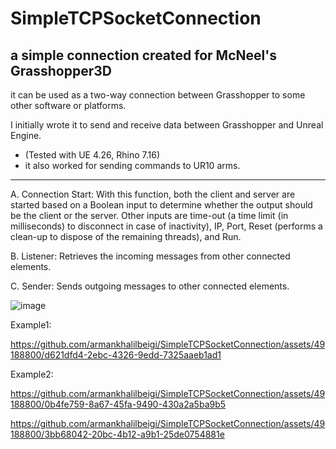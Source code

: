 # SimpleTCPSocketConnection
a simple connection created for McNeel's Grasshopper3D
---
it can be used as a two-way connection between Grasshopper to some other software or platforms.

I initially wrote it to send and receive data between Grasshopper and Unreal Engine.

- (Tested with UE 4.26, Rhino 7.16)
- it also worked for sending commands to UR10 arms.
---

A. Connection Start: With this function, both the client and server are started based on a Boolean input
to determine whether the output should be the client or the server. Other inputs are time-out (a time
limit (in milliseconds) to disconnect in case of inactivity), IP, Port, Reset (performs a clean-up to dispose
of the remaining threads), and Run.

B. Listener: Retrieves the incoming messages from other connected elements.

C. Sender: Sends outgoing messages to other connected elements.

![image](https://github.com/armankhalilbeigi/SimpleTCPSocketConnection/assets/49188800/3f46fc03-d7c0-460a-9333-0aa3ca8adbc3)


Example1:


https://github.com/armankhalilbeigi/SimpleTCPSocketConnection/assets/49188800/d621dfd4-2ebc-4326-9edd-7325aaeb1ad1

Example2:


https://github.com/armankhalilbeigi/SimpleTCPSocketConnection/assets/49188800/0b4fe759-8a67-45fa-9490-430a2a5ba9b5



https://github.com/armankhalilbeigi/SimpleTCPSocketConnection/assets/49188800/3bb68042-20bc-4b12-a9b1-25de0754881e




